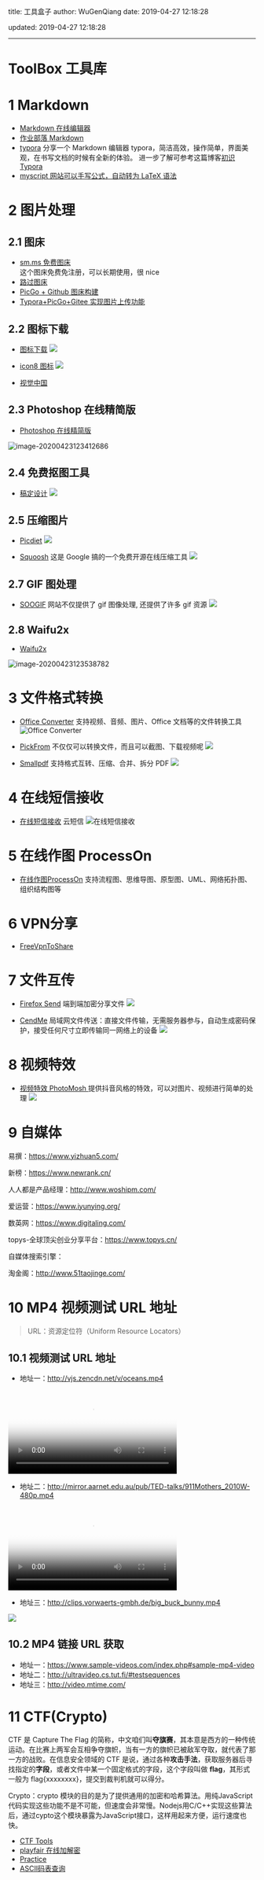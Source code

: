 title: 工具盒子
author: WuGenQiang
date: 2019-04-27 12:18:28

updated: 2019-04-27 12:18:28

---



# ToolBox 工具库


# 1 Markdown

* [Markdown 在线编辑器](https://pandao.github.io/editor.md/)
* [作业部落 Markdown](https://www.zybuluo.com/mdeditor)
* [typora](https://typora.io/) 分享一个 Markdown 编辑器 typora，简洁高效，操作简单，界面美观，在书写文档的时候有全新的体验。
  进一步了解可参考这篇博客[初识 Typora](https://blog.csdn.net/mingzhuo_126/article/details/79941450)
* [myscript 网站可以手写公式，自动转为 LaTeX 语法](https://webdemo.myscript.com/)

# 2 图片处理

 ## 2.1 图床

* [sm.ms 免费图床](https://sm.ms/)     
  这个图床免费免注册，可以长期使用，很 nice
* [路过图床](https://imgchr.com/)
* [PicGo + Github 图床构建](https://wugenqiang.github.io/articles/hexo-do-optimization-picture.html)
* [Typora+PicGo+Gitee 实现图片上传功能](https://wugenqiang.github.io/articles/Typora-PicGo-Gitee-PictureBed-Cool.html)

 ## 2.2 图标下载

* [图标下载](https://www.iconfont.cn/)
  ![](https://wugenqiang.github.io/PictureBed/pictures/20190427114906.png)

* [icon8 图标](https://icons8.cn/)
  ![](https://wugenqiang.github.io/PictureBed/pictures/20190427115034.png)

* [视觉中国](https://www.vcg.com/)

## 2.3 Photoshop 在线精简版

* [Photoshop 在线精简版](https://www.uupoop.com/)

![image-20200423123412686](https://gitee.com/wugenqiang/PictureBed/raw/master/CS-Notes/20200423123413.png)

## 2.4 免费抠图工具

* [稿定设计](https://www.gaoding.com/koutu)
  ![](https://wugenqiang.github.io/PictureBed/pictures/20190427112421.png)

## 2.5 压缩图片

* [Picdiet](https://www.picdiet.com/zh-cn)
  ![](https://wugenqiang.github.io/PictureBed/pictures/20190427112632.png)

* [Squoosh](https://squoosh.app/)
  这是 Google 搞的一个免费开源在线压缩工具
  ![](https://wugenqiang.github.io/PictureBed/pictures/20190427114055.png)

## 2.7 GIF 图处理

* [SOOGIF](http://)
  网站不仅提供了 gif 图像处理, 还提供了许多 gif 资源
  ![](https://wugenqiang.github.io/PictureBed/pictures/20190427114338.png)

## 2.8 Waifu2x

* [Waifu2x](http://waifu2x.udp.jp/)

![image-20200423123538782](https://gitee.com/wugenqiang/PictureBed/raw/master/CS-Notes/20200423123540.png)

# 3 文件格式转换

* [Office Converter](https://cn.office-converter.com/)
  支持视频、音频、图片、Office 文档等的文件转换工具
  ![Office Converter](https://wugenqiang.github.io/PictureBed/pictures/gif007.gif)

* [PickFrom](https://zh.pickfrom.net/)
  不仅仅可以转换文件，而且可以截图、下载视频呢
  ![](https://wugenqiang.github.io/PictureBed/pictures/20190427105235.png)

* [Smallpdf](https://smallpdf.com/)
  支持格式互转、压缩、合并、拆分 PDF
  ![](https://wugenqiang.github.io/PictureBed/pictures/20190427111522.png)

# 4 在线短信接收

* [在线短信接收](https://www.pdflibr.com/) 云短信
  ![在线短信接收](https://wugenqiang.github.io/PictureBed/pictures/20190427104808.png)


# 5 在线作图 ProcessOn

* [在线作图ProcessOn](https://www.processon.com/)   支持流程图、思维导图、原型图、UML、网络拓扑图、组织结构图等

# 6 VPN分享

* [FreeVpnToShare](https://wugenqiang.gitee.io/articles/FreeVpnToShare.html)

# 7 文件互传

* [Firefox Send](https://send.firefox.com/)
  端到端加密分享文件
  ![](https://wugenqiang.github.io/PictureBed/pictures/20190427110410.png)

* [CendMe](http://cend.me/)
  局域网文件传送：直接文件传输，无需服务器参与，自动生成密码保护，接受任何尺寸立即传输同一网络上的设备
  ![](https://wugenqiang.github.io/PictureBed/pictures/20190427154718.png)

# 8 视频特效

* [视频特效 PhotoMosh ](https://photomosh.com/)
  提供抖音风格的特效，可以对图片、视频进行简单的处理
  ![](https://wugenqiang.github.io/PictureBed/pictures/20190427112047.png)


# 9 自媒体

易撰：https://www.yizhuan5.com/

新榜：https://www.newrank.cn/

人人都是产品经理：http://www.woshipm.com/

爱运营：https://www.iyunying.org/

数英网：https://www.digitaling.com/

topys-全球顶尖创业分享平台：https://www.topys.cn/



自媒体搜索引擎：

淘金阁：http://www.51taojinge.com/



# 10 MP4 视频测试 URL 地址

> URL：资源定位符（Uniform Resource Locators）

## 10.1 视频测试 URL 地址

* 地址一：http://vjs.zencdn.net/v/oceans.mp4

<video poster="https://wugenqiang.github.io/CS-Notes/images/20190301125255914.png" src="http://vjs.zencdn.net/v/oceans.mp4" controls width="68%"></video>

* 地址二：http://mirror.aarnet.edu.au/pub/TED-talks/911Mothers_2010W-480p.mp4

<video poster="https://wugenqiang.github.io/CS-Notes/images/20190301125640791.png" src="http://mirror.aarnet.edu.au/pub/TED-talks/911Mothers_2010W-480p.mp4" controls width="68%"></video>

* 地址三：http://clips.vorwaerts-gmbh.de/big_buck_bunny.mp4

![](https://wugenqiang.github.io/CS-Notes/images/video-poster.png)

## 10.2 MP4 链接 URL 获取

* 地址一：https://www.sample-videos.com/index.php#sample-mp4-video
* 地址二：http://ultravideo.cs.tut.fi/#testsequences
* 地址三：http://video.mtime.com/

# 11 CTF(Crypto)

CTF 是 Capture The Flag 的简称，中文咱们叫**夺旗赛**，其本意是西方的一种传统运动。在比赛上两军会互相争夺旗帜，当有一方的旗帜已被敌军夺取，就代表了那一方的战败。在信息安全领域的 CTF 是说，通过各种**攻击手法**，获取服务器后寻找指定的**字段**，或者文件中某一个固定格式的字段，这个字段叫做 **flag**，其形式一般为 flag{xxxxxxxx}，提交到裁判机就可以得分。

Crypto：crypto 模块的目的是为了提供通用的加密和哈希算法。用纯JavaScript代码实现这些功能不是不可能，但速度会非常慢。Nodejs用C/C++实现这些算法后，通过cypto这个模块暴露为JavaScript接口，这样用起来方便，运行速度也快。

* [CTF Tools](http://ctf.ssleye.com/)
* [playfair 在线加解密](http://rumkin.com/tools/cipher/playfair.php)
* [Practice](https://adworld.xctf.org.cn/)
* [ASCII码表查询](http://ascii.911cha.com/)
